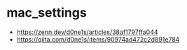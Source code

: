 # mac_settings

- https://zenn.dev/d0ne1s/articles/38af1797ffa044
- https://qiita.com/d0ne1s/items/90974ad472c2d891e784
